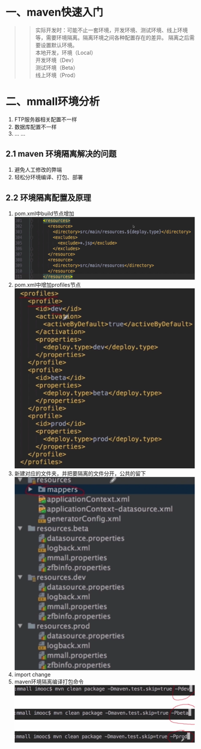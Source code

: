 # 一、maven快速入门
>> 实际开发时：可能不止一套环境，开发环境、测试环境、线上环境等，需要环境隔离。隔离环境之间各种配置存在的差异。
>> 隔离之后需要设置默认环境。<br>
>> 本地开发，环境（Local）<br>
>> 开发环境（Dev）<br>
>> 测试环境（Beta）<br>
>> 线上环境（Prod）

# 二、mmall环境分析
1. FTP服务器相关配置不一样
2. 数据库配置不一样
3. ... ...

## 2.1 maven 环境隔离解决的问题
1. 避免人工修改的弊端
2. 轻松分环境编译、打包、部署

## 2.2 环境隔离配置及原理
1. pom.xml中build节点增加
![maven_build](https://raw.githubusercontent.com/dnhua/mall/v2.0/file-study/img/maven_build.PNG)
2. pom.xml中增加profiles节点
![maven_build](https://raw.githubusercontent.com/dnhua/mall/v2.0/file-study/img/profiles.PNG)
3. 新建对应的文件夹，并把要隔离的文件分开，公共的留下
![maven_build](https://raw.githubusercontent.com/dnhua/mall/v2.0/file-study/img/maven_dir.PNG)
4. import change
5. maven环境隔离编译打包命令
![maven_build](https://raw.githubusercontent.com/dnhua/mall/v2.0/file-study/img/maven_package.PNG)
